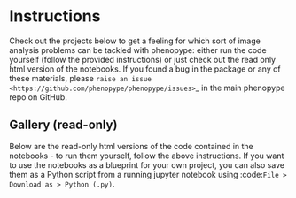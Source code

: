 # Instructions

Check out the projects below to get a feeling for which sort of image analysis problems can be tackled with phenopype: either run the code yourself (follow the provided instructions) or just check out the read only html version of the notebooks. If you found a bug in the package or any of these materials, please `raise an issue <https://github.com/phenopype/phenopype/issues>`_ in the main phenopype repo on GitHub.

## Gallery (read-only)

Below are the read-only html versions of the code contained in the notebooks - to run them yourself, follow the above instructions. If you want to use the notebooks as a blueprint for your own project, you can also save them as a Python script from a running jupyter notebook using :code:`File > Download as > Python (.py)`.


